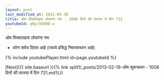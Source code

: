 ```yaml
---
layout: post
last_modified_at: 2021-03-30
title: ओम विख्यातहया लोकांना नमः - 1008 दिनों की तपस्या में दिन 732
youtubeId: qNyc5E00D-o
---
```

 
 
 ओम विख्यातहया लोकांना नमः  
 
 -  कोण सर्वत्र दिसत आहे (ज्याचे प्रसिद्ध निवासस्थान आहे) 
 
  
 
  
 
 
 
 
 
 


{% include youtubePlayer.html id=page.youtubeId %}
 
[Next]({{ site.baseurl }}{% link  split1/_posts/2013-02-19-ओम सुकचथरा  - 1008 दिनों की तपस्या में दिन 731.md%})
 
